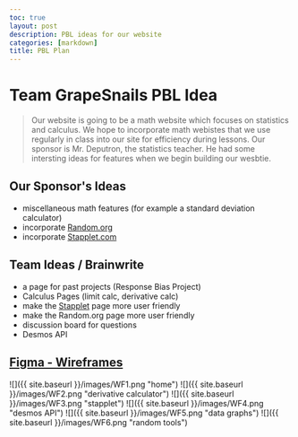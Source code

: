 ```yaml
--- 
toc: true
layout: post
description: PBL ideas for our website
categories: [markdown]
title: PBL Plan
---
```


# Team GrapeSnails PBL Idea
> Our website is going to be a math website which focuses on statistics and calculus. We hope to incorporate math webistes that we use regularly in class into our site for efficiency during lessons. Our sponsor is Mr. Deputron, the statistics teacher. He had some intersting ideas for features when we begin building our wesbtie.

## Our Sponsor's Ideas
- miscellaneous math features (for example a standard deviation calculator)
- incorporate [Random.org](https://www.random.org/)
- incorporate [Stapplet.com](https://www.stapplet.com/)

## Team Ideas / Brainwrite
- a page for past projects (Response Bias Project)
- Calculus Pages (limit calc, derivative calc)
- make the [Stapplet](https://www.stapplet.com/) page more user friendly
- make the Random.org page more user friendly
- discussion board for questions
- Desmos API

## [Figma - Wireframes](https://www.figma.com/file/ju6Y9KDk1e5D1Mm8VpJUNg/GrapeSnails?node-id=0%3A1)
![]({{ site.baseurl }}/images/WF1.png "home")
![]({{ site.baseurl }}/images/WF2.png "derivative calculator")
![]({{ site.baseurl }}/images/WF3.png "stapplet")
![]({{ site.baseurl }}/images/WF4.png "desmos API")
![]({{ site.baseurl }}/images/WF5.png "data graphs")
![]({{ site.baseurl }}/images/WF6.png "random tools")